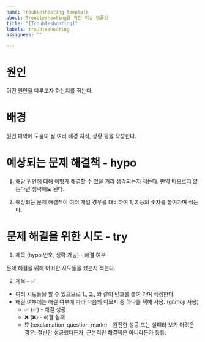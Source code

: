 ```yaml
---
name: Troubleshooting template
about: Troubleshooting을 위한 이슈 템플릿
title: "[Troubleshooting]"
labels: troubleshooting
assignees: ''

---
```


# 원인
어떤 원인을 다루고자 하는지를 적는다.   

# 배경
원인 파악에 도움이 될 여러 배경 지식, 상황 등을 작성한다.

# 예상되는 문제 해결책 - hypo

1. 해당 원인에 대해 어떻게 해결할 수 있을 거라 생각되는지 적는다. 만약 떠오르지 않는다면 생략해도 된다. 

2. 예상되는 문제 해결책이 여러 개일 경우를 대비하여 1, 2 등의 숫자를 붙여가며 적는다.

# 문제 해결을 위한 시도 - try

1. 제목 (hypo 번호, 생략 가능) - 해결 여부

문제 해결을 위해 어떠한 시도들을 했는지 적는다. 

2. 제목 - ✅

* 여러 시도들을 할 수 있으므로 1., 2., 와 같이 번호를 붙여 가며 작성한다. 
* 해결 여부에는 해결 여부에 따라 다음의 이모지 중 하나를 택해 사용. (gitmoji 사용)
  * ✅ (:white_check_mark:) - 해결 성공
  * ❌ (:x:) - 해결 실패
  * ⁉ (:exclamation_question_mark:) - 완전한 성공 또는 실패라 보기 어려운 경우. 절반만 성공했다든가, 근본적인 해결책은 아니라든가 등등.
